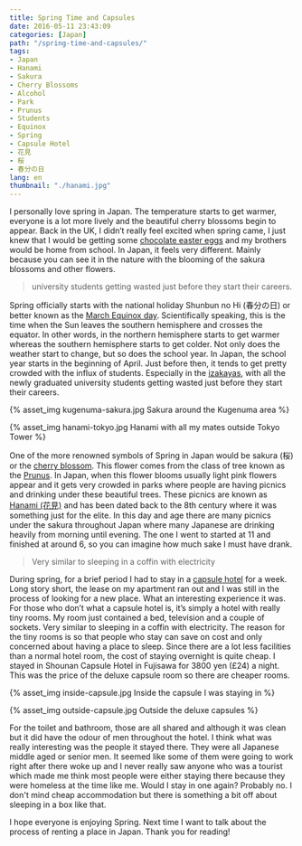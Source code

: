 ```yaml
---
title: Spring Time and Capsules
date: 2016-05-11 23:43:09
categories: [Japan]
path: "/spring-time-and-capsules/"
tags:
- Japan
- Hanami
- Sakura
- Cherry Blossoms
- Alcohol
- Park
- Prunus
- Students
- Equinox
- Spring
- Capsule Hotel
- 花見
- 桜
- 春分の日
lang: en
thumbnail: "./hanami.jpg"
---
```


I personally love spring in Japan. The temperature starts to get warmer, everyone is a lot more lively and the beautiful cherry blossoms begin to appear. Back in the UK, I didn’t really feel excited when spring came, I just knew that I would be getting some [chocolate easter eggs](http://www.theguardian.com/lifeandstyle/2016/mar/09/easter-eggs-2016-best-worst-taste-test-chocolate) and my brothers would be home from school. In Japan, it feels very different. Mainly because you can see it in the nature with the blooming of the sakura blossoms and other flowers.

<!--more-->

> university students getting wasted just before they start their careers.

Spring officially starts with the national holiday Shunbun no Hi (春分の日) or better known as the [March Equinox day](http://www.telegraph.co.uk/news/uknews/12199262/The-first-day-of-spring.-The-Vernal-Equinox-Everything-you-need-to-know.html). Scientifically speaking, this is the time when the Sun leaves the southern hemisphere and crosses the equator. In other words, in the northern hemisphere starts to get warmer whereas the southern hemisphere starts to get colder. Not only does the weather start to change, but so does the school year. In Japan, the school year starts in the beginning of April. Just before then, it tends to get pretty crowded with the influx of students. Especially in the [izakayas](http://japan-magazine.jnto.go.jp/en/1202_izakaya.html), with all the newly graduated university students getting wasted just before they start their careers.

{% asset_img kugenuma-sakura.jpg Sakura around the Kugenuma area %}

{% asset_img hanami-tokyo.jpg Hanami with all my mates outside Tokyo Tower %}

One of the more renowned symbols of Spring in Japan would be sakura (桜) or the [cherry blossom](https://www.jnto.go.jp/sakura/eng/index.php). This flower comes from the class of tree known as the [Prunus](http://www.flemings.com.au/ornamental_listing.asp?variety=Prunus). In Japan, when this flower blooms usually light pink flowers appear and it gets very crowded in parks where people are having picnics and drinking under these beautiful trees. These picnics are known as [Hanami (花見)](http://www.realestate-tokyo.com/news/cherry-blossoms-tokyo/) and has been dated back to the 8th century where it was something just for the elite. In this day and age there are many picnics under the sakura throughout Japan where many Japanese are drinking heavily from morning until evening. The one I went to started at 11 and finished at around 6, so you can imagine how much sake I must have drank.

> Very similar to sleeping in a coffin with electricity

During spring, for a brief period I had to stay in a [capsule hotel](http://kotaku.com/5990496/your-guide-to-japanese-capsule-hotels) for a week. Long story short, the lease on my apartment ran out and I was still in the process of looking for a new place. What an interesting experience it was. For those who don’t what a capsule hotel is, it’s simply a hotel with really tiny rooms. My room just contained a bed, television and a couple of sockets. Very similar to sleeping in a coffin with electricity. The reason for the tiny rooms is so that people who stay can save on cost and only concerned about having a place to sleep. Since there are a lot less facilities than a normal hotel room, the cost of staying overnight is quite cheap. I stayed in Shounan Capsule Hotel in Fujisawa for 3800 yen (£24) a night. This was the price of the deluxe capsule room so there are cheaper rooms.

{% asset_img inside-capsule.jpg Inside the capsule I was staying in %}

{% asset_img outside-capsule.jpg Outside the deluxe capsules %}

For the toilet and bathroom, those are all shared and although it was clean but it did have the odour of men throughout the hotel. I think what was really interesting was the people it stayed there. They were all Japanese middle aged or senior men. It seemed like some of them were going to work right after there woke up and I never really saw anyone who was a tourist which made me think most people were either staying there because they were homeless at the time like me. Would I stay in one again? Probably no. I don't mind cheap accommodation but there is something a bit off about sleeping in a box like that.

I hope everyone is enjoying Spring. Next time I want to talk about the process of renting a place in Japan. Thank you for reading!